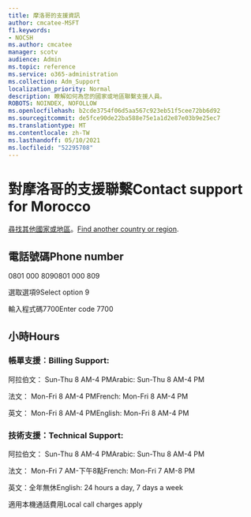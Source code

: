 ```yaml
---
title: 摩洛哥的支援資訊
author: cmcatee-MSFT
f1.keywords:
- NOCSH
ms.author: cmcatee
manager: scotv
audience: Admin
ms.topic: reference
ms.service: o365-administration
ms.collection: Adm_Support
localization_priority: Normal
description: 瞭解如何為您的國家或地區聯繫支援人員。
ROBOTS: NOINDEX, NOFOLLOW
ms.openlocfilehash: b2cde3754f06d5aa567c923eb51f5cee72bb6d92
ms.sourcegitcommit: de5fce90de22ba588e75e1a1d2e87e03b9e25ec7
ms.translationtype: MT
ms.contentlocale: zh-TW
ms.lasthandoff: 05/10/2021
ms.locfileid: "52295708"
---
```

# <a name="contact-support-for-morocco"></a><span data-ttu-id="cc0ca-103">對摩洛哥的支援聯繫</span><span class="sxs-lookup"><span data-stu-id="cc0ca-103">Contact support for Morocco</span></span>

<span data-ttu-id="cc0ca-104">[尋找其他國家或地區](../../business-video/get-help-support.md)。</span><span class="sxs-lookup"><span data-stu-id="cc0ca-104">[Find another country or region](../../business-video/get-help-support.md).</span></span>

## <a name="phone-number"></a><span data-ttu-id="cc0ca-105">電話號碼</span><span class="sxs-lookup"><span data-stu-id="cc0ca-105">Phone number</span></span>
<span data-ttu-id="cc0ca-106">0801 000 809</span><span class="sxs-lookup"><span data-stu-id="cc0ca-106">0801 000 809</span></span>

<span data-ttu-id="cc0ca-107">選取選項9</span><span class="sxs-lookup"><span data-stu-id="cc0ca-107">Select option 9</span></span>

<span data-ttu-id="cc0ca-108">輸入程式碼7700</span><span class="sxs-lookup"><span data-stu-id="cc0ca-108">Enter code 7700</span></span>

## <a name="hours"></a><span data-ttu-id="cc0ca-109">小時</span><span class="sxs-lookup"><span data-stu-id="cc0ca-109">Hours</span></span>
### <a name="billing-support"></a><span data-ttu-id="cc0ca-110">帳單支援︰</span><span class="sxs-lookup"><span data-stu-id="cc0ca-110">Billing Support:</span></span>

<span data-ttu-id="cc0ca-111">阿拉伯文： Sun-Thu 8 AM-4 PM</span><span class="sxs-lookup"><span data-stu-id="cc0ca-111">Arabic: Sun-Thu 8 AM-4 PM</span></span>

<span data-ttu-id="cc0ca-112">法文： Mon-Fri 8 AM-4 PM</span><span class="sxs-lookup"><span data-stu-id="cc0ca-112">French: Mon-Fri 8 AM-4 PM</span></span>

<span data-ttu-id="cc0ca-113">英文： Mon-Fri 8 AM-4 PM</span><span class="sxs-lookup"><span data-stu-id="cc0ca-113">English: Mon-Fri 8 AM-4 PM</span></span>

### <a name="technical-support"></a><span data-ttu-id="cc0ca-114">技術支援：</span><span class="sxs-lookup"><span data-stu-id="cc0ca-114">Technical Support:</span></span>

<span data-ttu-id="cc0ca-115">阿拉伯文： Sun-Thu 8 AM-4 PM</span><span class="sxs-lookup"><span data-stu-id="cc0ca-115">Arabic: Sun-Thu 8 AM-4 PM</span></span>

<span data-ttu-id="cc0ca-116">法文： Mon-Fri 7 AM-下午8點</span><span class="sxs-lookup"><span data-stu-id="cc0ca-116">French: Mon-Fri 7 AM-8 PM</span></span>

<span data-ttu-id="cc0ca-117">英文：全年無休</span><span class="sxs-lookup"><span data-stu-id="cc0ca-117">English: 24 hours a day, 7 days a week</span></span>

<span data-ttu-id="cc0ca-118">適用本機通話費用</span><span class="sxs-lookup"><span data-stu-id="cc0ca-118">Local call charges apply</span></span>

